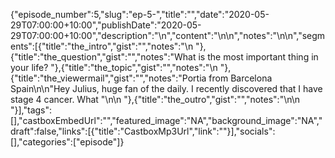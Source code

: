 {"episode_number":5,"slug":"ep-5-","title":"","date":"2020-05-29T07:00:00+10:00","publishDate":"2020-05-29T07:00:00+10:00","description":"\n","content":"\n\n","notes":"\n\n","segments":[{"title":"the_intro","gist":"","notes":"\n      "},{"title":"the_question","gist":"","notes":"What is the most important thing in your life?       "},{"title":"the_topic","gist":"","notes":"\n      "},{"title":"the_viewermail","gist":"","notes":"Portia from Barcelona Spain\n\n\"Hey Julius, huge fan of the daily. I recently discovered that I have stage 4 cancer. What \"\n\n      "},{"title":"the_outro","gist":"","notes":"\n\n      "}],"tags":[],"castboxEmbedUrl":"","featured_image":"NA","background_image":"NA","draft":false,"links":[{"title":"CastboxMp3Url","link":""}],"socials":[],"categories":["episode"]}


